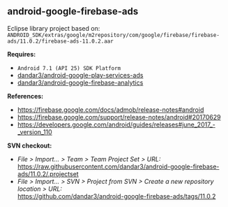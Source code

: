 ## android-google-firebase-ads

Eclipse library project based on:<br/>
`ANDROID_SDK/extras/google/m2repository/com/google/firebase/firebase-ads/11.0.2/firebase-ads-11.0.2.aar`

**Requires:**
- `Android 7.1 (API 25) SDK Platform`
- [dandar3/android-google-play-services-ads](https://github.com/dandar3/android-google-play-services-ads/tree/11.0.2)
- [dandar3/android-google-firebase-analytics](https://github.com/dandar3/android-google-firebase-analytics/tree/11.0.2)

**References:**
- https://firebase.google.com/docs/admob/release-notes#android
- https://firebase.google.com/support/release-notes/android#20170629
- https://developers.google.com/android/guides/releases#june_2017_-_version_110

**SVN checkout:**
- _File > Import... > Team > Team Project Set > URL:_<br/>
  https://raw.githubusercontent.com/dandar3/android-google-firebase-ads/11.0.2/.projectset
- _File > Import... > SVN > Project from SVN > Create a new repository location > URL:_<br/> 
  https://github.com/dandar3/android-google-firebase-ads/tags/11.0.2